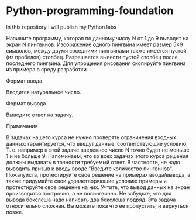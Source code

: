 # Python-programming-foundation
In this repository I will publish my Python labs 

Напишите программу, которая по данному числу N от 1 до 9 выводит на экран N пингвинов. Изображение одного пингвина имеет размер 5×9 символов, между двумя соседними пингвинами также имеется пустой (из пробелов) столбец. Разрешается вывести пустой столбец после последнего пингвина. Для упрощения рисования скопируйте пингвина из примера в среду разработки.

Формат ввода

Вводится натуральное число.

Формат вывода

Выведите ответ на задачу.

Примечания

В задачах нашего курса не нужно проверять ограничения входных данных: гарантируется, что введут данные, соответствующие условию. Т. е. например в этой задаче введенное число N точно будет не меньше 1 и не больше 9.
Напоминаем, что во всех задачах этого курса решения должны выдавать в точности требуемый ответ. В частности, не надо выводить призыв к вводу вроде "Введите количество пингвинов". Пожалуйста, протестируйте свое решение на примерах ввода/вывода, а также придумайте свои удовлетворяющие условию примеры и протестируйте свое решение на них.
Учтите, что вывод данных на экран производится построчно, а не попингвинно.
Не забудьте, что для вывода бекслеша надо написать два бекслеша подряд.
Эта задача относительно сложная. Вы можете пока что ее пропустить, и вернуться позже.

